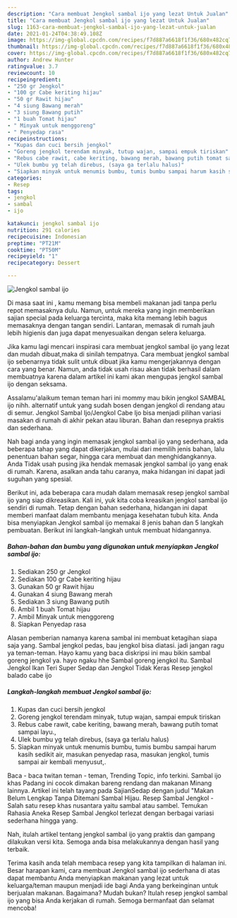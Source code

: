 ```yaml
---
description: "Cara membuat Jengkol sambal ijo yang lezat Untuk Jualan"
title: "Cara membuat Jengkol sambal ijo yang lezat Untuk Jualan"
slug: 1163-cara-membuat-jengkol-sambal-ijo-yang-lezat-untuk-jualan
date: 2021-01-24T04:38:49.108Z
image: https://img-global.cpcdn.com/recipes/f7d887a6618f1f36/680x482cq70/jengkol-sambal-ijo-foto-resep-utama.jpg
thumbnail: https://img-global.cpcdn.com/recipes/f7d887a6618f1f36/680x482cq70/jengkol-sambal-ijo-foto-resep-utama.jpg
cover: https://img-global.cpcdn.com/recipes/f7d887a6618f1f36/680x482cq70/jengkol-sambal-ijo-foto-resep-utama.jpg
author: Andrew Hunter
ratingvalue: 3.7
reviewcount: 10
recipeingredient:
- "250 gr Jengkol"
- "100 gr Cabe keriting hijau"
- "50 gr Rawit hijau"
- "4 siung Bawang merah"
- "3 siung Bawang putih"
- "1 buah Tomat hijau"
- " Minyak untuk menggoreng"
- " Penyedap rasa"
recipeinstructions:
- "Kupas dan cuci bersih jengkol"
- "Goreng jengkol terendam minyak, tutup wajan, sampai empuk tiriskan"
- "Rebus cabe rawit, cabe keriting, bawang merah, bawang putih tomat sampai layu.,"
- "Ulek bumbu yg telah direbus, (saya ga terlalu halus)"
- "Siapkan minyak untuk menumis bumbu, tumis bumbu sampai harum kasih sedikit air, masukan penyedap rasa, masukan jengkol, tumis sampai air kembali menyusut,."
categories:
- Resep
tags:
- jengkol
- sambal
- ijo

katakunci: jengkol sambal ijo 
nutrition: 291 calories
recipecuisine: Indonesian
preptime: "PT21M"
cooktime: "PT50M"
recipeyield: "1"
recipecategory: Dessert

---
```



![Jengkol sambal ijo](https://img-global.cpcdn.com/recipes/f7d887a6618f1f36/680x482cq70/jengkol-sambal-ijo-foto-resep-utama.jpg)

Di masa  saat ini , kamu memang bisa membeli makanan jadi tanpa perlu repot memasaknya dulu. Namun, untuk mereka yang ingin memberikan sajian special pada keluarga tercinta, maka kita memang lebih bagus memasaknya dengan tangan sendiri. Lantaran, memasak di rumah jauh lebih higienis dan juga dapat menyesuaikan dengan selera keluarga.

Jika kamu lagi mencari inspirasi cara membuat jengkol sambal ijo yang lezat dan mudah dibuat,maka di sinilah tempatnya. Cara membuat jengkol sambal ijo  sebenarnya tidak sulit untuk dibuat jika kamu mengerjakannya dengan cara yang benar. Namun, anda tidak usah risau akan tidak berhasil dalam membuatnya 
karena dalam artikel ini kami akan mengupas jengkol sambal ijo dengan seksama.  

Assalamu&#39;alaikum teman teman hari ini mommy mau bikin jengkol SAMBAL ijo nihh. alternatif untuk yang sudah bosen dengan jengkol di rendang atau di semur. Jengkol Sambal Ijo/Jengkol Cabe Ijo bisa menjadi pilihan variasi masakan di rumah di akhir pekan atau liburan. Bahan dan resepnya praktis dan sederhana.

Nah bagi anda yang ingin memasak jengkol sambal ijo yang sederhana, ada beberapa tahap yang dapat dikerjakan, mulai dari memilih jenis bahan, lalu penentuan bahan segar, hingga cara membuat dan menghidangkannya. Anda Tidak usah pusing jika hendak memasak jengkol sambal ijo yang enak di rumah. Karena, asalkan anda  tahu caranya, maka hidangan ini dapat jadi suguhan yang spesial.

Berikut ini, ada beberapa cara mudah dalam memasak resep jengkol sambal ijo yang siap dikreasikan. Kali ini, yuk kita coba kreasikan jengkol sambal ijo sendiri di rumah. Tetap dengan bahan sederhana, hidangan ini dapat memberi manfaat dalam membantu menjaga kesehatan tubuh kita. Anda bisa menyiapkan Jengkol sambal ijo memakai 8 jenis bahan dan 5 langkah pembuatan. Berikut ini langkah-langkah untuk membuat hidangannya.

<!--inarticleads1-->

##### Bahan-bahan dan bumbu yang digunakan untuk menyiapkan Jengkol sambal ijo:

1. Sediakan 250 gr Jengkol
1. Sediakan 100 gr Cabe keriting hijau
1. Gunakan 50 gr Rawit hijau
1. Gunakan 4 siung Bawang merah
1. Sediakan 3 siung Bawang putih
1. Ambil 1 buah Tomat hijau
1. Ambil  Minyak untuk menggoreng
1. Siapkan  Penyedap rasa


Alasan pemberian namanya karena sambal ini membuat ketagihan siapa saja yang. Sambal jengkol pedas, bau jengkol bisa diatasi. jadi jangan ragu ya teman-teman. Hayo kamu yang baca diskripsi ini mau bikin sambal goreng jengkol ya. hayo ngaku hhe Sambal goreng jengkol itu. Sambal Jengkol Ikan Teri Super Sedap dan Jengkol Tidak Keras Resep jengkol balado cabe ijo 

<!--inarticleads2-->

##### Langkah-langkah membuat Jengkol sambal ijo:

1. Kupas dan cuci bersih jengkol
1. Goreng jengkol terendam minyak, tutup wajan, sampai empuk tiriskan
1. Rebus cabe rawit, cabe keriting, bawang merah, bawang putih tomat sampai layu.,
1. Ulek bumbu yg telah direbus, (saya ga terlalu halus)
1. Siapkan minyak untuk menumis bumbu, tumis bumbu sampai harum kasih sedikit air, masukan penyedap rasa, masukan jengkol, tumis sampai air kembali menyusut,.


Baca - baca twitan teman - teman, Trending Topic, info terkini. Sambal ijo khas Padang ini cocok dimakan bareng rendang dan makanan Minang lainnya. Artikel ini telah tayang pada SajianSedap dengan judul &#34;Makan Belum Lengkap Tanpa Ditemani Sambal Hijau. Resep Sambal Jengkol - Salah satu resep khas nusantara yaitu sambal atau sambel. Temukan Rahasia Aneka Resep Sambal Jengkol terlezat dengan berbagai variasi sederhana hingga yang. 

Nah, itulah artikel tentang  jengkol sambal ijo  yang praktis dan gampang dilakukan versi kita. Semoga anda bisa melakukannya dengan hasil yang terbaik. 

Terima kasih anda telah membaca resep yang kita tampilkan di halaman ini. Besar harapan kami, cara membuat  Jengkol sambal ijo sederhana di atas dapat membantu Anda menyiapkan makanan yang lezat untuk keluarga/teman maupun menjadi ide bagi Anda yang berkeinginan untuk berjualan makanan. Bagaimana? Mudah bukan? Itulah resep jengkol sambal ijo yang bisa Anda kerjakan di rumah. Semoga bermanfaat dan selamat mencoba!

